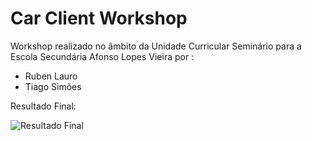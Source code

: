 # Car Client Workshop
Workshop realizado no âmbito da Unidade Curricular Seminário para a Escola Secundária Afonso Lopes Vieira por :

  - Ruben Lauro 
  - Tiago Simões

Resultado Final:

![Resultado Final](https://i.imgur.com/7qkBfOX.png)
